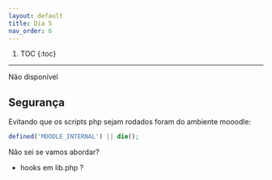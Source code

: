 ```yaml
---
layout: default
title: Dia 5
nav_order: 6
---
```

1. TOC
{:toc}
---

Não disponível

## Segurança

Evitando que os scripts php sejam rodados foram do ambiente mooodle:

```php
defined('MOODLE_INTERNAL') || die();
```

Não sei se vamos abordar?

- hooks em lib.php ?


